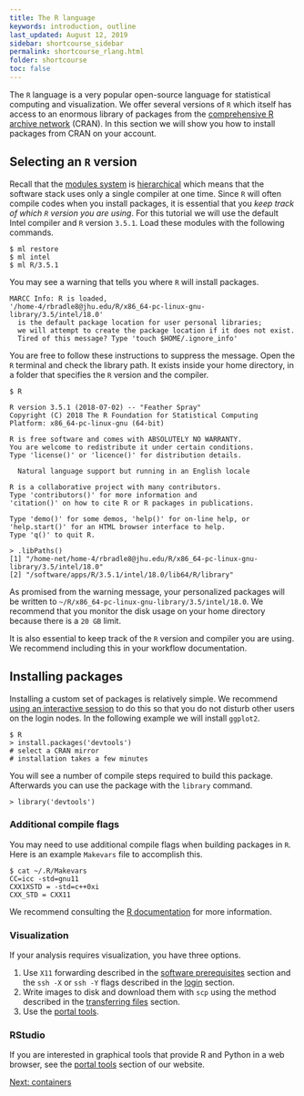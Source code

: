 ```yaml
---
title: The R language
keywords: introduction, outline
last_updated: August 12, 2019
sidebar: shortcourse_sidebar
permalink: shortcourse_rlang.html
folder: shortcourse
toc: false
---
```


The `R` language is a very popular open-source language for statistical computing and visualization. We offer several versions of `R` which itself has access to an enormous library of packages from the [comprehensive R archive network](https://cran.r-project.org/mirrors.html) (CRAN). In this section we will show you how to install packages from CRAN on your account.

## Selecting an `R` version

Recall that the [modules system](shortcourse_modules.html) is [hierarchical](shortcourse_modules.html#hierarchical-modules) which means that the software stack uses only a single compiler at one time. Since `R` will often compile codes when you install packages, it is essential that you *keep track of which `R` version you are using*. For this tutorial we will use the default Intel compiler and `R` version `3.5.1`. Load these modules with the following commands.

~~~
$ ml restore
$ ml intel
$ ml R/3.5.1
~~~

You may see a warning that tells you where `R` will install packages.

~~~
MARCC Info: R is loaded,
'/home-4/rbradle8@jhu.edu/R/x86_64-pc-linux-gnu-library/3.5/intel/18.0' 
  is the default package location for user personal libraries; 
  we will attempt to create the package location if it does not exist. 
  Tired of this message? Type 'touch $HOME/.ignore_info' 
~~~

You are free to follow these instructions to suppress the message. Open the `R` terminal and check the library path. It exists inside your home directory, in a folder that specifies the `R` version and the compiler.

~~~
$ R

R version 3.5.1 (2018-07-02) -- "Feather Spray"
Copyright (C) 2018 The R Foundation for Statistical Computing
Platform: x86_64-pc-linux-gnu (64-bit)

R is free software and comes with ABSOLUTELY NO WARRANTY.
You are welcome to redistribute it under certain conditions.
Type 'license()' or 'licence()' for distribution details.

  Natural language support but running in an English locale

R is a collaborative project with many contributors.
Type 'contributors()' for more information and
'citation()' on how to cite R or R packages in publications.

Type 'demo()' for some demos, 'help()' for on-line help, or
'help.start()' for an HTML browser interface to help.
Type 'q()' to quit R.

> .libPaths()
[1] "/home-net/home-4/rbradle8@jhu.edu/R/x86_64-pc-linux-gnu-library/3.5/intel/18.0"
[2] "/software/apps/R/3.5.1/intel/18.0/lib64/R/library"
~~~

As promised from the warning message, your personalized packages will be written to `~/R/x86_64-pc-linux-gnu-library/3.5/intel/18.0`. We recommend that you monitor the disk usage on your home directory because there is a `20 GB` limit. 

It is also essential to keep track of the `R` version and compiler you are using. We recommend including this in your workflow documentation.

## Installing packages

Installing a custom set of packages is relatively simple. We recommend [using an interactive session](shortcourse_interact.html) to do this so that you do not disturb other users on the login nodes. In the following example we will install `ggplot2`.

~~~
$ R
> install.packages('devtools')
# select a CRAN mirror
# installation takes a few minutes
~~~

You will see a number of compile steps required to build this package. Afterwards you can use the package with the `library` command.

~~~
> library('devtools')
~~~

### Additional compile flags

You may need to use additional compile flags when building packages in `R`. Here is an example `Makevars` file to accomplish this.

~~~
$ cat ~/.R/Makevars
CC=icc -std=gnu11
CXX1XSTD = -std=c++0xi
CXX_STD = CXX11
~~~

We recommend consulting the [R documentation](https://cran.r-project.org/doc/manuals/r-release/R-exts.html#Using-Makevars) for more information.

### Visualization

If your analysis requires visualization, you have three options.

1. Use `X11` forwarding described in the [software prerequisites](shortcourse_prereq.html#tunneling-windows) section and the `ssh -X` or `ssh -Y` flags described in the [login](http://localhost:4000/shortcourse_login.html#graphical-interfaces) section.
2. Write images to disk and download them with `scp` using the method described in the [transferring files](shortcourse_transfer.html) section.
3. Use the [portal tools](https://www.marcc.jhu.edu/getting-started/interactive-development/).

### RStudio

If you are interested in graphical tools that provide R and Python in a web browser, see the [portal tools](https://www.marcc.jhu.edu/getting-started/interactive-development/) section of our website. 

<a class="btn btn-primary" href="shortcourse_containers.html">Next: containers</a>
